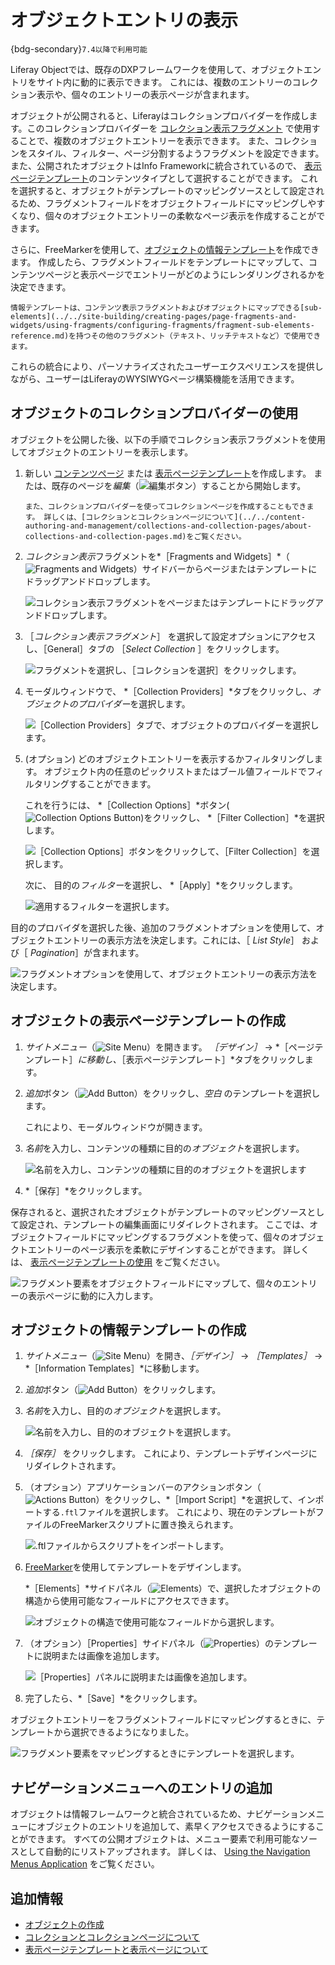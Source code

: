 # オブジェクトエントリの表示

{bdg-secondary}`7.4以降で利用可能`

Liferay Objectでは、既存のDXPフレームワークを使用して、オブジェクトエントリをサイト内に動的に表示できます。 これには、複数のエントリーのコレクション表示や、個々のエントリーの表示ページが含まれます。

オブジェクトが公開されると、Liferayはコレクションプロバイダーを作成します。このコレクションプロバイダーを [コレクション表示フラグメント](../../site-building/displaying-content/additional-content-display-options/displaying-collections.md#adding-a-collection-display-fragment-to-a-page) で使用することで、複数のオブジェクトエントリーを表示できます。 また、コレクションをスタイル、フィルター、ページ分割するようフラグメントを設定できます。 また、公開されたオブジェクトはInfo Frameworkに統合されているので、 [表示ページテンプレート](../../site-building/displaying-content/using-display-page-templates/about-display-page-templates-and-display-pages.md)のコンテンツタイプとして選択することができます。 これを選択すると、オブジェクトがテンプレートのマッピングソースとして設定されるため、フラグメントフィールドをオブジェクトフィールドにマッピングしやすくなり、個々のオブジェクトエントリーの柔軟なページ表示を作成することができます。

さらに、FreeMarkerを使用して、[オブジェクトの情報テンプレート](#creating-information-templates-for-objects)を作成できます。 作成したら、フラグメントフィールドをテンプレートにマップして、コンテンツページと表示ページでエントリーがどのようにレンダリングされるかを決定できます。

```{note}
情報テンプレートは、コンテンツ表示フラグメントおよびオブジェクトにマップできる[sub-elements](../../site-building/creating-pages/page-fragments-and-widgets/using-fragments/configuring-fragments/fragment-sub-elements-reference.md)を持つその他のフラグメント（テキスト、リッチテキストなど）で使用できます。
```

これらの統合により、パーソナライズされたユーザーエクスペリエンスを提供しながら、ユーザーはLiferayのWYSIWYGページ構築機能を活用できます。

## オブジェクトのコレクションプロバイダーの使用

オブジェクトを公開した後、以下の手順でコレクション表示フラグメントを使用してオブジェクトのエントリーを表示します。

1. 新しい [コンテンツページ](../../site-building/creating-pages/using-content-pages.md) または [表示ページテンプレート](../../site-building/displaying-content/using-display-page-templates/creating-and-managing-display-page-templates.md)を作成します。 または、既存のページを*編集*（![編集ボタン](../../images/icon-edit-pencil.png)）することから開始します。

   ```{note}
   また、コレクションプロバイダーを使ってコレクションページを作成することもできます。 詳しくは、[コレクションとコレクションページについて](../../content-authoring-and-management/collections-and-collection-pages/about-collections-and-collection-pages.md)をご覧ください。
   ```

1. *コレクション表示*フラグメントを*［Fragments and Widgets］*（![Fragments and Widgets](../../images/icon-plus.png)）サイドバーからページまたはテンプレートにドラッグアンドドロップします。

   ![コレクション表示フラグメントをページまたはテンプレートにドラッグアンドドロップします。](./displaying-object-entries/images/01.png)

1. ［*コレクション表示フラグメント*］ を選択して設定オプションにアクセスし、［General］タブの ［*Select Collection* ］をクリックします。

   ![フラグメントを選択し、［コレクションを選択］をクリックします。](../objects/displaying-object-entries/images/02.png)

1. モーダルウィンドウで、 *［Collection Providers］*タブをクリックし、*オブジェクトのプロバイダー*を選択します。

   ![［Collection Providers］タブで、オブジェクトのプロバイダーを選択します。](./displaying-object-entries/images/03.png)

1. (オプション) どのオブジェクトエントリーを表示するかフィルタリングします。 オブジェクト内の任意のピックリストまたはブール値フィールドでフィルタリングすることができます。

   これを行うには、 *［Collection Options］*ボタン(![Collection Options Button](../../images/icon-actions.png))をクリックし、 *［Filter Collection］*を選択します。

   ![［Collection Options］ボタンをクリックして、［Filter Collection］を選択します。](./displaying-object-entries/images/04.png)

   次に、 目的の*フィルター*を選択し、 *［Apply］*をクリックします。

   ![適用するフィルターを選択します。](./displaying-object-entries/images/05.png)

目的のプロバイダを選択した後、追加のフラグメントオプションを使用して、オブジェクトエントリーの表示方法を決定します。これには、［ *List Style*］ および［ *Pagination*］が含まれます。

![フラグメントオプションを使用して、オブジェクトエントリーの表示方法を決定します。](./displaying-object-entries/images/06.png)

## オブジェクトの表示ページテンプレートの作成

1. *サイトメニュー*（![Site Menu](../../images/icon-menu.png)）を開きます。 *［デザイン］* &rarr; *［ページテンプレート］*に移動し、*［表示ページテンプレート］*タブをクリックします。

1. *追加*ボタン（![Add Button](../../images/icon-add.png)）をクリックし、*空白* のテンプレートを選択します。

   これにより、モーダルウィンドウが開きます。

1. *名前*を入力し、コンテンツの種類に目的の*オブジェクト*を選択します。

   ![名前を入力し、コンテンツの種類に目的のオブジェクトを選択します](./displaying-object-entries/images/07.png)

1. *［保存］*をクリックします。

保存されると、選択されたオブジェクトがテンプレートのマッピングソースとして設定され、テンプレートの編集画面にリダイレクトされます。 ここでは、オブジェクトフィールドにマッピングするフラグメントを使って、個々のオブジェクトエントリーのページ表示を柔軟にデザインすることができます。 詳しくは、 [表示ページテンプレートの使用](../../site-building/displaying-content/using-display-page-templates/about-display-page-templates-and-display-pages.md) をご覧ください。

![フラグメント要素をオブジェクトフィールドにマップして、個々のエントリーの表示ページに動的に入力します。](./displaying-object-entries/images/08.png)

## オブジェクトの情報テンプレートの作成

1. *サイトメニュー*（![Site Menu](../../images/icon-product-menu.png)）を開き、*［デザイン］* &rarr; *［Templates］* &rarr; *［Information Templates］*に移動します。

1. *追加*ボタン（![Add Button](../../images/icon-add.png)）をクリックします。

1. *名前*を入力し、目的の*オブジェクト*を選択します。

   ![名前を入力し、目的のオブジェクトを選択します。](./displaying-object-entries/images/09.png)

1. *［保存］* をクリックします。 これにより、テンプレートデザインページにリダイレクトされます。

1. （オプション）アプリケーションバーのアクションボタン（![Actions Button](../../images/icon-actions.png)）をクリックし、*［Import Script］*を選択して、インポートする`.ftl`ファイルを選択します。 これにより、現在のテンプレートがファイルのFreeMarkerスクリプトに置き換えられます。

   ![.ftlファイルからスクリプトをインポートします。](./displaying-object-entries/images/10.png)

1. [FreeMarker](https://freemarker.apache.org)を使用してテンプレートをデザインします。

   *［Elements］*サイドパネル（![Elements](../../images/icon-list-ul.png)）で、選択したオブジェクトの構造から使用可能なフィールドにアクセスできます。

   ![オブジェクトの構造で使用可能なフィールドから選択します。](./displaying-object-entries/images/11.png)

1. （オプション）［Properties］サイドパネル（![Properties](../../images/icon-cog3.png)）のテンプレートに説明または画像を追加します。

   ![［Properties］パネルに説明または画像を追加します。](./displaying-object-entries/images/12.png)

1. 完了したら、*［Save］*をクリックします。

オブジェクトエントリーをフラグメントフィールドにマッピングするときに、テンプレートから選択できるようになりました。

![フラグメント要素をマッピングするときにテンプレートを選択します。](./displaying-object-entries/images/13.png)

## ナビゲーションメニューへのエントリの追加

オブジェクトは情報フレームワークと統合されているため、ナビゲーションメニューにオブジェクトのエントリを追加して、素早くアクセスできるようにすることができます。 すべての公開オブジェクトは、メニュー要素で利用可能なソースとして自動的にリストアップされます。 詳しくは、 [Using the Navigation Menus Application](../../site-building/site-navigation/using-the-navigation-menus-application.md) をご覧ください。

## 追加情報

* [オブジェクトの作成](./creating-and-managing-objects/creating-objects.md)
* [コレクションとコレクションページについて](../../content-authoring-and-management/collections-and-collection-pages/about-collections-and-collection-pages.md)
* [表示ページテンプレートと表示ページについて](../../site-building/displaying-content/using-display-page-templates/about-display-page-templates-and-display-pages.md)
